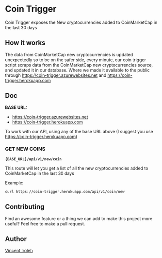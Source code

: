 # Coin Trigger

Coin Trigger exposes the New cryptocurrencies added to CoinMarketCap in the last 30 days

## How it works

The data from CoinMarketCap new cryptocurrencies is updated unexpectedly so to be on the safer side, every minute, our coin trigger script scraps data from the CoinMarketCap new cryptocurrencies source, and updated it in our database. Where we made it available to the public through https://coin-trigger.azurewebsites.net and https://coin-trigger.herokuapp.com

## Doc

**BASE URL:**

- https://coin-trigger.azurewebsites.net
- https://coin-trigger.herokuapp.com

To work with our API, using any of the base URL above (I suggest you use https://coin-trigger.herokuapp.com)

### GET NEW COINS 

**`{BASE_URL}/api/v1/new/coin`**

This route will let you get a list of all the new cryptocurrencies added to CoinMarketCap in the last 30 days

Example:

```bash
curl https://coin-trigger.herokuapp.com/api/v1/coin/new 
```

## Contributing

Find an awesome feature or a thing we can add to make this project more useful? Feel free to make a pull request.
## Author

[Vincent Iroleh](http://iroleh.tech)